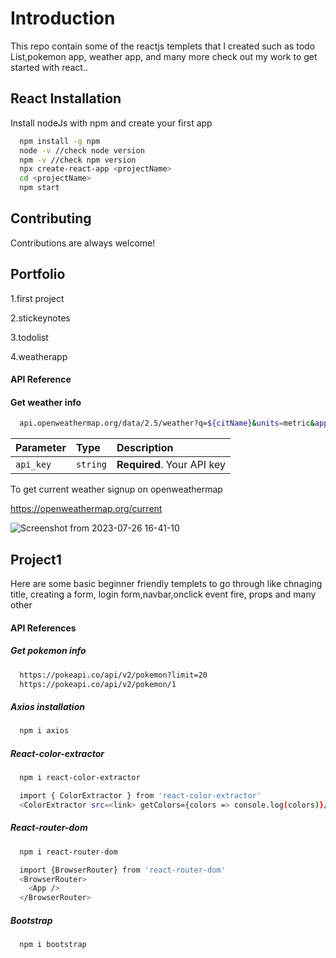 # Introduction

This repo contain some of the reactjs templets that I created such as todo List,pokemon app, weather app, and many more check out my work to get started with react..

## React Installation

Install nodeJs with npm and create your first app

```bash
  npm install -g npm
  node -v //check node version
  npm -v //check npm version
  npx create-react-app <projectName>
  cd <projectName>
  npm start
```

## Contributing

Contributions are always welcome!

## Portfolio

1.first project

2.stickeynotes

3.todolist

4.weatherapp

#### API Reference

#### Get weather info

```bash
  api.openweathermap.org/data/2.5/weather?q=${citName}&units=metric&appid={API key}
```

| Parameter | Type     | Description                |
| :-------- | :------- | :------------------------- |
| `api_key` | `string` | **Required**. Your API key |

To get current weather signup on openweathermap

https://openweathermap.org/current

![Screenshot from 2023-07-26 16-41-10](https://github.com/SUMEG-04/ReactTemplet/assets/79495013/0e9dc707-eb12-4287-8b80-9df2e3d6efd7)

## Project1

Here are some basic beginner friendly templets to go through like chnaging title, creating a form, login form,navbar,onclick event fire, props and many other

#### API References

##### Get pokemon info

```bash
  https://pokeapi.co/api/v2/pokemon?limit=20
  https://pokeapi.co/api/v2/pokemon/1
```

##### Axios installation

```bash
  npm i axios
```

##### React-color-extractor

```bash
  npm i react-color-extractor
```

```bash
  import { ColorExtractor } from 'react-color-extractor'
  <ColorExtractor src=<link> getColors={colors => console.log(colors)}/>
```

##### React-router-dom

```bash
  npm i react-router-dom
```

```bash
  import {BrowserRouter} from 'react-router-dom'
  <BrowserRouter>
    <App />
  </BrowserRouter>
```

##### Bootstrap

```bash
  npm i bootstrap
```
